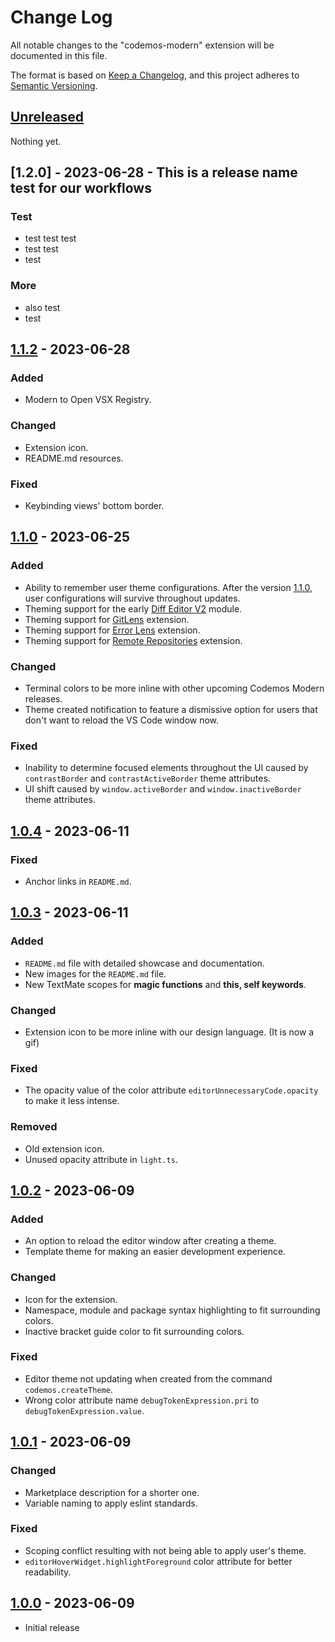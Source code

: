 # Change Log

All notable changes to the "codemos-modern" extension will be documented in this file.

The format is based on [Keep a Changelog](https://keepachangelog.com/en/1.0.0/), and this project adheres to [Semantic Versioning](https://semver.org/spec/v2.0.0.html).

## [Unreleased]

Nothing yet.

## [1.2.0] - 2023-06-28 - This is a release name test for our workflows

### Test

- test test test
- test test
- test

### More

- also test
- test

## [1.1.2] - 2023-06-28

### Added

- Modern to Open VSX Registry.

### Changed

- Extension icon.
- README.md resources.

### Fixed

- Keybinding views' bottom border.

## [1.1.0] - 2023-06-25

### Added

- Ability to remember user theme configurations. After the version [1.1.0], user configurations will survive throughout updates.
- Theming support for the early [Diff Editor V2](https://github.com/microsoft/vscode/issues/184164) module.
- Theming support for [GitLens](https://marketplace.visualstudio.com/items?itemName=eamodio.gitlens) extension.
- Theming support for [Error Lens](https://marketplace.visualstudio.com/items?itemName=usernamehw.errorlens) extension.
- Theming support for [Remote Repositories](https://marketplace.visualstudio.com/items?itemName=ms-vscode.remote-repositories) extension.

### Changed

- Terminal colors to be more inline with other upcoming Codemos Modern releases.
- Theme created notification to feature a dismissive option for users that don't want to reload the VS Code window now.

### Fixed

- Inability to determine focused elements throughout the UI caused by `contrastBorder` and `contrastActiveBorder` theme attributes.
- UI shift caused by `window.activeBorder` and `window.inactiveBorder` theme attributes.

## [1.0.4] - 2023-06-11

### Fixed

- Anchor links in `README.md`.

## [1.0.3] - 2023-06-11

### Added

- `README.md` file with detailed showcase and documentation.
- New images for the `README.md` file.
- New TextMate scopes for **magic functions** and **this, self keywords**.

### Changed

- Extension icon to be more inline with our design language. (It is now a gif)

### Fixed

- The opacity value of the color attribute `editorUnnecessaryCode.opacity` to make it less intense.

### Removed

- Old extension icon.
- Unused opacity attribute in `light.ts`.

## [1.0.2] - 2023-06-09

### Added

- An option to reload the editor window after creating a theme.
- Template theme for making an easier development experience.

### Changed

- Icon for the extension.
- Namespace, module and package syntax highlighting to fit surrounding colors.
- Inactive bracket guide color to fit surrounding colors.

### Fixed

- Editor theme not updating when created from the command `codemos.createTheme`.
- Wrong color attribute name `debugTokenExpression.pri` to `debugTokenExpression.value`.

## [1.0.1] - 2023-06-09

### Changed

- Marketplace description for a shorter one.
- Variable naming to apply eslint standards.

### Fixed

- Scoping conflict resulting with not being able to apply user's theme.
- `editorHoverWidget.highlightForeground` color attribute for better readability.

## [1.0.0] - 2023-06-09

- Initial release

[unreleased]: https://github.com/Codemos-Inc/codemos-modern/compare/v1.1.2...HEAD
[1.1.2]: https://github.com/Codemos-Inc/codemos-modern/compare/v1.1.0...v1.1.2
[1.1.0]: https://github.com/Codemos-Inc/codemos-modern/compare/v1.0.4...v1.1.0
[1.0.4]: https://github.com/Codemos-Inc/codemos-modern/compare/v1.0.3...v1.0.4
[1.0.3]: https://github.com/Codemos-Inc/codemos-modern/compare/v1.0.2...v1.0.3
[1.0.2]: https://github.com/Codemos-Inc/codemos-modern/compare/v1.0.1...v1.0.2
[1.0.1]: https://github.com/Codemos-Inc/codemos-modern/compare/v1.0.0...v1.0.1
[1.0.0]: https://github.com/Codemos-Inc/codemos-modern/releases/tag/v1.0.0
